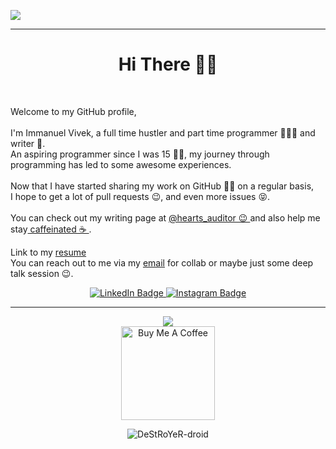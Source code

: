 <img src = "https://repository-images.githubusercontent.com/340868117/f2b32a00-cc75-11eb-8bf8-1bf1990e8868"
align = "center">

<hr>

<h1 align = "center"> Hi There 👋🏼 </h1>
<br>

Welcome to my GitHub profile, <br><br>
I'm Immanuel Vivek, a full time hustler and part time programmer 👨🏾‍💻 and writer 📝. <br>
An aspiring programmer since I was 15 🧒🏽, my journey through programming has led to some awesome experiences. <br>
<br>
Now that I have started sharing my work on GitHub 🤝🏼 on a regular basis,<br>
I hope to get a lot of pull requests 😉, and even more issues 😝.<br>
<br>
You can check out my writing page at <a href = "https://www.instagram.com/hearts_auditor/"> @hearts_auditor 😉 </a>
and also help me stay<a href="https://www.buymeacoffee.com/immanuelvivek" target="_blank"> caffeinated ☕ </a>.
<br>

Link to my <a href = "https://resume.io/r/A1p8flJc4"> resume </a> <br>
You can reach out to me via my [email](mailto:immanuelvivek40609@gmail.com) for collab or maybe just some deep talk session 😉.

<div id="badges" align = "center">
    <a href="https://www.linkedin.com/in/immanuel-vivek-tirkey-9a5855227/">
        <img src="https://img.shields.io/badge/LinkedIn-blue?style=for-the-badge&logo=linkedin&logoColor=white" alt="LinkedIn Badge"/>
    </a>
    <a href="https://www.instagram.com/hearts_auditor/">
        <img src="https://img.shields.io/badge/Instagram-E4405F?style=for-the-badge&logo=instagram&logoColor=white" alt="Instagram Badge"/>
    </a>
</div>

</center>

<hr>
<div align = "center">

<img src = "https://komarev.com/ghpvc/?username=DeStRoYeR-droid&style=for-the-badge&color=00d5d6">
<br>
<a href="https://www.buymeacoffee.com/immanuelvivek" target="_blank">
<img src="https://cdn.buymeacoffee.com/buttons/v2/default-red.png" alt="Buy Me A Coffee" width="150" >
</a>

<p align="center"> <img src="https://github-readme-stats.vercel.app/api?username=DeStRoYeR-droid&show_icons=true&theme=gotham" alt="DeStRoYeR-droid" />

</div>
